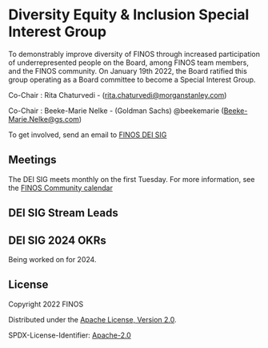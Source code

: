 # Diversity Equity & Inclusion Special Interest Group

To demonstrably improve diversity of FINOS through increased participation of underrepresented people on the Board, among FINOS team members, and the FINOS community.  On January 19th 2022, the Board ratified this group operating as a Board committee to become a Special Interest Group.  

Co-Chair : Rita Chaturvedi - (rita.chaturvedi@morganstanley.com)

Co-Chair : Beeke-Marie Nelke - (Goldman Sachs) @beekemarie (Beeke-Marie.Nelke@gs.com)

To get involved, send an email to [FINOS DEI SIG](mailto:diversity-inclusion-committee@finos.org)

## Meetings

The DEI SIG meets monthly on the first Tuesday. For more information, see the [FINOS Community calendar](https://www.finos.org/finos-community-calendar)


## DEI SIG Stream Leads

## DEI SIG 2024 OKRs

Being worked on for 2024.


## License

Copyright 2022 FINOS

Distributed under the [Apache License, Version 2.0](http://www.apache.org/licenses/LICENSE-2.0).

SPDX-License-Identifier: [Apache-2.0](https://spdx.org/licenses/Apache-2.0)


